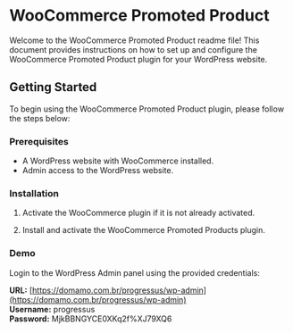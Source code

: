 # WooCommerce Promoted Product

Welcome to the WooCommerce Promoted Product readme file! This document provides instructions on how to set up and configure the WooCommerce Promoted Product plugin for your WordPress website.

## Getting Started

To begin using the WooCommerce Promoted Product plugin, please follow the steps below:

### Prerequisites

- A WordPress website with WooCommerce installed.
- Admin access to the WordPress website.

### Installation

1. Activate the WooCommerce plugin if it is not already activated.

2. Install and activate the WooCommerce Promoted Products plugin.

### Demo

Login to the WordPress Admin panel using the provided credentials:  

**URL:** [https://domamo.com.br/progressus/wp-admin](https://domamo.com.br/progressus/wp-admin)  
**Username:** progressus  
**Password:** MjkBBNGYCE0XKq2f%XJ79XQ6
